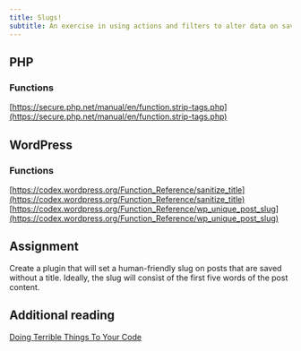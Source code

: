 ```yaml
---
title: Slugs!
subtitle: An exercise in using actions and filters to alter data on save.
---
```

## PHP

### Functions
[https://secure.php.net/manual/en/function.strip-tags.php](https://secure.php.net/manual/en/function.strip-tags.php)

## WordPress

### Functions
[https://codex.wordpress.org/Function_Reference/sanitize_title](https://codex.wordpress.org/Function_Reference/sanitize_title)
[https://codex.wordpress.org/Function_Reference/wp_unique_post_slug](https://codex.wordpress.org/Function_Reference/wp_unique_post_slug)

## Assignment
Create a plugin that will set a human-friendly slug on posts that are saved without a title. Ideally, the slug will consist of the first five words of the post content.

## Additional reading
[Doing Terrible Things To Your Code](http://blog.codinghorror.com/doing-terrible-things-to-your-code/)
